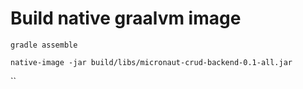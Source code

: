# Build native graalvm image

`gradle assemble`

`native-image -jar build/libs/micronaut-crud-backend-0.1-all.jar`

``